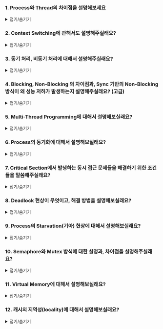 ### 1. Process와 Thread의 차이점을 설명해보세요

<details>
<summary>접기/숨기기</summary>
<div markdown="1">

Process는 memory 상에 존재하는 **실행 가능한 프로그램** 이고, Thread는 **Process로부터 자원을 할당 받아서 Process와 code(text), heap, stack 영역을 공유합니다**

* 쓰레드는 Context switching 과정에서 프로세스와는 다르게 캐시 메모리를 비우지 않아도 되기 때문에 context switching 비용이 낮습니다.
  (프로세스의 경우 캐시 메모리를 모두 비우고 이에 대한 정보를 모두 PCB에 저장합니다.)
* 쓰레드는 Process와는 다르게 CPU 자원을 주로 할당받는다는 것도 차이점이 존재합니다. (Windows 기준임. 다른 OS는 잘 모르겠음.)

</div>
</details>

### 2. Context Switching에 관해서도 설명해주실래요?

<details>
<summary>접기/숨기기</summary>
<div markdown="1">

CPU는 1개의 코어당 1개의 프로세스만을 실행할 수 있습니다. 따라서 OS는 프로세스의 동시성을 위해서 Process를 특정 알고리즘을 이용해서 CPU에 할당했다가 해제시키는 행위를 반복합니다.

이 때 사용하는 알고리즘을 **Process Scheduling 알고리즘** 이라고 부르고, CPU에 프로세스가 할당되는 과정을 **Dispatch** 라고 부릅니다.

Process는 문맥 교체 과정에서 캐시 메모리를 모두 비우고 PCB에 해당 정보를 모두 저장하는데, 이 때 저장되는 정보는 Register에 대한 정보, PC(Program Counter) 등이 있습니다. 그리고 CPU에 다시 dispatch가 되는 시점에 PCB를 읽어서
 프로세스의 중단 지점에 대한 데이터를 모두 회복합니다. 이를 통해 Process를 중단 지점에서 다시 시작할 수 있게됩니다.

</div>
</details>

### 3. 동기 처리, 비동기 처리에 대해서 설명해주실래요?

<details>
<summary>접기/숨기기</summary>
<div markdown="1">

우선 몇 가지의 용어에 대한 정의가 필요합니다.
* 제어권의 전이: 해당 실행 흐름을 제어할 수 있는 권리
* 결과값의 전달: 특정 메소드, 혹은 함수가 실행되어 반환값이 리턴되는 행위

동기 처리는 결과값이 전달되는 시점과 제어권이 넘어가는 시점이 일치하게 하는 처리를 의미합니다. 주로 Java를 일반적으로 사용하게 된다면 동기적인 코드를 작성하게 될겁니다.

비동기 처리는 동기적 처리와 반대입니다. 결과값이 전달되는 시점과 제어권이 넘어가는 시점이 일치하지 않습니다.

동기 처리의 경우 결과에 대해서 높은 신뢰도를 가진다는 장점이 있으나, 처리 속도가 늦다는 단점이 있고, 비동기 처리의 경우 단위 시간당 처리량이 높다는 장점 대신에 데이터에 대한 일관성이 헤쳐질 가능성이 존재합니다.

> 👉 **이는 Kafka Consumer에서도 동일한 내용이 등장합니다. consumer의 commit에 대해서 데이터의 순서성이 무조건적으로 보장되어야하는 환경이면 commitSync()를 호출해야하고,** 
> **그렇지 않고 처리 속도만이 중요하다고 하면 commitAsync()를 이용해서 커밋 처리를 수행해야합니다.** 
> **Kafka의 경우 default commit 정책이 commitSync()이기 때문에 비동기적인 커밋을 위해선 Auto Commit을 false로 설정하고 commitAsync()를 매번 호출하면 됩니다.**

첨언을 하자면, 비동기 처리의 경우에는 주로 멀티쓰레드 환경을 이용해서 구현을 하게 되는데, 쓰레드는 주로 CPU 자원을 할당 받아 처리를 하기 때문에 CPU에 병목이 많이 걸리는 환경에서는 
비동기 처리가 커다란 오버헤드를 불러올 가능성이 존재합니다. 

따라서 비동기 처리의 경우는 Memory 자원보다는 CPU 자원을 신경써서 프로그래밍하는 습관을 들이도록합시다.

</div>
</details>

### 4. Blocking, Non-Blocking 의 차이점과, Sync 기반의 Non-Blocking 방식이 왜 성능 저하가 발생하는지 설명해주실래요? (고급)

<details>
<summary>접기/숨기기</summary>
<div markdown="1">

* Blocking: 제어권의 반환 시점과 결과값의 반환 시점이 일치하는 방식
* Non-Blocking: 함수가 완료되지 않았는데도 제어권이 호출자에게 넘어가는 방식입니다.

Blocking의 정의 자체가 Synchronous의 정의와 매우 유사한 점이 있기 때문에 경우에 따라서는 Sync 방식과 Blocking 방식을 일치하게 보는 시점도 존재합니다. 

동기 기반의 논블로킹 로직의 경우 **해당 로직의 수행 과정에서 계속해서 polling 현상이 발생하기 때문에 Context Switching 현상이 지속적으로 일어납니다.** 
따라서 지속적인 Context Switching 현상때문에 delay가 많이 발생하게됩니다.

![](./img/sync-non-blocking.png)

위의 그림은 리눅스 커널에서 non-blocking sync 방식을 처리하는 타임라인입니다. 여기서는 **함수가 처리가 되지 않았다**라는 것을 하나의 반환값으로 취급하여 Sync의 정의인 **결과값의 전달 시점과 제어권의 전이 시점이 일치한다**를 만족합니다.

그러나, 이 과정을 통해 지속적인 제어권 전이가 반복되기 때문에 polling이 반복됩니다. 이로 인해서 context switching이 자주 일어나면서 오버헤드를 일으키는 것입니다.

> 👉 **위에서 설명한 현상은 Spring Webflux와 Spring Data JPA를 같이 사용하는 경우에 발생하는 이슈입니다. 
> Spring Webflux의 경우 Event looping 기반으로 Non-Blocking 로직을 수행하고, JPA의 경우 내부적으로 transaction flush 시점에서 SQL을 한번에 처리하는 특징을 가집니다.
>  이 때 JPA는 SQL의 처리를 위해서 JDBC를 이용하게 되는데요, JDBC는 동기 처리를 기반으로 동작합니다. 따라서 위에서 서술한 이유로 인해서 실제 성능을 측정해보면 Spring MVC + JPA보다 Spring Webflux + JPA가 낮은 성능을 보입니다.**

</div>
</details>

### 5. Multi-Thread Programming에 대해서 설명해보실래요?

<details>
<summary>접기/숨기기</summary>
<div markdown="1">

멀티쓰레드 프로그래밍은 **하나의 process 내부에서 여러개의 thread를 할당해서 logic을 수행하는 프로그래밍 기법입니다.**

* 장점
1. 멀티 프로세스 기반의 프로그래밍보다 효율적입니다. multi process를 기반으로 로직을 처리하면 위에서 서술한 context switching 비용 문제라던지,
 혹은 고아프로세스의 발생 위험 때문에 비효율적인 프로그래밍이 될수밖에 없습니다. 
(실제로도 C로 소켓 프로그래밍을 해보신 분이라면 아시겠지만, 멀티 프로세스로 프로그램을 작성하면 고아프로세스의 생성을 막기 위해서 블로킹 로직을 작성해야합니다. 이는 커다란 오버헤드를 불러일으킵니다.)
2. Thread는 여러개의 다른 쓰레드와 Heap 영역을 공유하기 때문에 이를 이용해서 thread간에 통신이 가능합니다.

* 단점
1. Heap 영역을 공유하기 때문에 Heap 영역의 특정 자원에 대해서 여러 개의 쓰레드가 동시에 접근하게 되면 Race condition에 빠질 위험이 있습니다.
2. 따라서 Race condition의 해소를 위해서 임계영역에 과도한 lock을 걸게되면 delay가 많이 발생하여 성능 저하를 일으킬 가능성이 존재합니다.

</div>
</details>

### 6. Process의 동기화에 대해서 설명해보실래요?

<details>
<summary>접기/숨기기</summary>
<div markdown="1">

Process의 동기화란 **일정 자원에 대해서 한 번에 하나의 프로세스만이 접근하게 하는 것**을 의미합니다.

Process의 동기화가 보장되지 않는다면 Context Switching 이라거나, 혹은 Race condition 이슈때문에 해당 자원에 대해서 일관성이 보장되지 못하는 문제점들이 발생합니다.

1. Race Condition (경합, 경쟁상태): 여러 프로세스, 혹은 쓰레드가 동기화 메커니즘을 가지지 않고 공유 리소스에 접근하려는 현상
2. Critical Section (임계영역): 여러 thread가 동시에 접근해서는 안되는 code block을 의미한다

</div>
</details>

### 7. Critical Section에서 발생하는 동시 접근 문제들을 해결하기 위한 조건들을 말씀해주실래요?

<details>
<summary>접기/숨기기</summary>
<div markdown="1">

1. 상호배제 (Mutual Exclusion): 하나의 프로세스가 Critical Section을 점유하고 있다면, 다른 프로세스가 Critical Section에 접근하는 것을 불허한다
2. 진행 (Process): Critical Section을 점유하는 프로세스, 혹은 쓰레드가 존재하지 않는다면 Critical Section으로 접근하려는 프로세스를 적절하게 선택하여 진입시킨다.
3. 유한대기 (Bounded Waiting): Critical Section으로 접근하려는 프로세스가 존재한다면, 다른 프로세스의 Critical Section에 대한 진입 요청은 유한한 횟수로 제한되어야한다. 
**(Critical Section의 접근에 대해서 프로세스의 기아현상을 방지하기 위해서이다.)**

</div>
</details>

### 8. Deadlock 현상이 무엇이고, 해결 방법을 설명해보실래요?

<details>
<summary>접기/숨기기</summary>
<div markdown="1">

운영체제, 혹은 개발자가 작성한 소프트웨어가 잘못된 자원 관리 정책으로 인해서 둘 이상의 Process가 서로 점유한 자원을 반납하지 않고 선점하다가 뻗어버리는 현상을 의미한다.

Deadlock의 발생 조건은 아래와 같으며, 아래의 조건을 모두 만족시 Deadlock이 발생합니다.

1. 상호 배제 (Mutual Exclusion)
2. 점유 상태로 대기 (Hold and Wait)
3. 선점 불가 (다른 프로세스의 자원을 뺏어올 수 없는 경우)
4. 순환성 대기 (대기열에 Cycle이 발생하여 자신의 실행을 위해 자신의 자원 반납을 기다려야하는 상황)

현대의 프로그래밍 환경에서는 현실적으로 상호 배제 조건을 해소하기는 어렵습니다. 공유자원에 대해서 데이터 일관성은 보장되어야하는 사안이기 때문이죠.

따라서 Deadlock의 해소 방안은, 일단 Deadlock이 발생하지 않도록 프로그래밍하는 것이 제일 중요하고, 그렇지 않다면 OS 차원에서 
Deadlock이 발생한 Process를 회복시키거나, 혹은 Deadlock을 회복시키지 못한다면 무시하는 것이 방법이 되겠습니다.

</div>
</details>

### 9. Process의 Starvation(기아) 현상에 대해서 설명해보실래요?

<details>
<summary>접기/숨기기</summary>
<div markdown="1">

여러개의 Process에 대해서 동시성을 보장하기 위해서 CPU 스케쥴링이 동작합니다. 이 과정에서 특정 프로세스가 낮은 우선순위를 가지거나, 혹은 비선점 방식으로 인해서 
이전의 Process가 CPU를 꽉 잡고 자신의 자원을 내려놓지 않는 경우 이후의 프로세스가 실행되지 않는 현상이 발생합니다. 이러한 경우를 **Process Starvation**이라고 부릅니다.

해소 방안은, 기아현상이 우려되는 Process에 대해서 임의로 우선순위를 높여주거나, 혹은 CPU 스케쥴링을 비선점 방식으로 진행시켜서 우선순위가 낮은 프로세스가 실행되는 것을 보장하는 방법이 있습니다.

물론 Round Robin 같은 비선점 스케쥴링 방식은 모든 프로세스가 실행되는 것이 보장되는 스케쥴링 방식이지만, 특정 프로세스의 burst time이 긴 경우 해당 프로세스의 완료에 대해 delay가 발생할 우려가 있습니다.

따라서 스케쥴링에 대해서는 trade-off를 잘 따져가면서 프로세스의 기아현상을 해소시키는 것이 바람직하겠습니다.

**(소위 말하는, 프로그래밍 세상에서는 은탄환이 없다고 비유들을 많이 하십니다.)**

</div>
</details>

### 10. Semaphore와 Mutex 방식에 대한 설명과, 차이점을 설명해주실래요?

<details>
<summary>접기/숨기기</summary>
<div markdown="1">

Mutex의 경우 Critical Section에 대해서 한 번에 하나의 프로세스만이 접근하도록 허용하는 방식이고, Semaphore은 유한의 개수의 프로세스가 한번에 Critical Section에 진입하는 것을 허용하는 방식입니다.

위의 특징 때문에 Semaphore은 Mutex가 될수 있고, Mutex는 Semaphore가 될 수 없다는 특징을 가집니다.

거기에 더해서, Mutex의 경우 Mutex 자체가 자원을 가지고 가진 자원에 대해서 책임을 지는 반면에, Semaphore은 자원을 가질 수 없다는 특징도 있습니다.

그리고 Mutex의 경우 Life Cycle이 해당 Process에 제한된다는 특징이 있고, Semaphore은 OS 상에서 파일로 존재하기 때문에 Mutex에 비해서 생애주기가 길다는 특징도 있습니다.

마지막으로 설명드리자면, Mutex의 경우에는 Mutex를 점유하는 쓰레드가 스스로 lock을 해제시켜줘야만 다른 쓰레드가 Critical Section에 접근이 가능하다는 특징을 가지지만, Semaphore의 경우 lock을 가지지 않은 다른 스레드가 Semaphore를 해제하는게 가능하다는 특징도 있습니다.

</div>
</details>

### 11. Virtual Memory에 대해서 설명해보실래요?

<details>
<summary>접기/숨기기</summary>
<div markdown="1">

가상 메모리의 경우 Memory와 Storage의 Swap 영역을 합친 개념입니다. 그리고 이 두개의 조합을 가상화 시켜서 OS는 Memory를 논리적으로 관리합니다. 이러한 특징 때문에 이 두개의 메모리 조합을 가상메모리라고 부르는 것입니다.

OS의 경우 가상메모리에 대한 물리적 위치를 따지지 않는다는 특징도 있습니다. 따라서 Memory 자원과 Swap Memory 자원을 구분하지 않습니다.

그러나, Swap Memory의 경우는 Storage에 기반한 Memory 영역이기 때문에 (물론, 일반 Storage에 비해서는 빠른 속도를 가집니다만, Memory에 비해서는 그래도 속도가 느립니다) Swap Memory를 사용시 process의 진행에 대해서 
처리 속도에 delay가 발생한다는 특징이 있습니다. 따라서 가급적이면 개발자는 swap memory를 사용하지 않도록 주의하여 프로그래밍을 할 필요가 있습니다.

</div>
</details>

### 12. 캐시의 지역성(locality)에 대해서 설명해보실래요? 

<details>
<summary>접기/숨기기</summary>
<div markdown="1">

memory 상에서는 자주 접근되는 데이터, 자주 접근되지 않는 데이터가 존재합니다. (Hot/Cold Data 라고 부르기도 합니다)

그리고 OS는 자주 접근되는 데이터에 대해서는 쓰로풋을 늘리기 위해 Memory의 상위 계층의 캐시에다가 해당 데이터를 임시 저장하고 사용하는 정책을 수행합니다.

이 때 **자주 사용되는 데이터**에 대한 선정 기준이 필요한데, 이 때 등장하는 개념이 **공간적 지역성**과 **시간적 지역성** 이라는 개념이 등장합니다.

위의 질문과 관계가 없지만, 추가적으로 설명하자면 OS는 잉여 메모리 공간을 할당하여 page cache라는 영역을 할당합니다. 그리고 OS는 자주 참조되는 파일의 내용을 page cache에 임시로 저장해놓았다가 다음에 read/open을 수행할 시 
빠른 속도를 지원할 수 있습니다. **이는 Apache Kafka가 사용하는 방식으로, Apache Kafka는 모든 log, 혹은 commit offset topic을 log 파일의 형태로 file system에 저장을 하기 때문에, 자주 참조되는 log(open된 log segment)에 대해서는 이를 
page cache에 담아두었다가 나중에 참조가 될 시 빠른 속도로 read/write를 할수있게 되는 것입니다.**

따라서 Apache Kafka는 Redis와 달리 Memory 기반이 아닌 F/S 기반의 메세지 브로커임에도 불구하고 빠른 처리 속도를 보일 수 있는 이유가 위에 설명한 내용에 있는 것입니다.

</div>
</details>